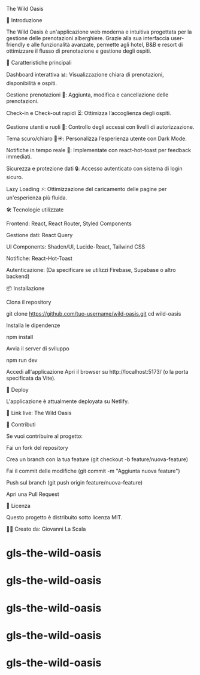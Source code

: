 The Wild Oasis



🌴 Introduzione

The Wild Oasis è un'applicazione web moderna e intuitiva progettata per la gestione delle prenotazioni alberghiere. Grazie alla sua interfaccia user-friendly e alle funzionalità avanzate, permette agli hotel, B&B e resort di ottimizzare il flusso di prenotazione e gestione degli ospiti.

🚀 Caratteristiche principali

Dashboard interattiva 📊: Visualizzazione chiara di prenotazioni, disponibilità e ospiti.

Gestione prenotazioni 🏨: Aggiunta, modifica e cancellazione delle prenotazioni.

Check-in e Check-out rapidi ⏳: Ottimizza l’accoglienza degli ospiti.

Gestione utenti e ruoli 👥: Controllo degli accessi con livelli di autorizzazione.

Tema scuro/chiaro 🌙☀️: Personalizza l’esperienza utente con Dark Mode.

Notifiche in tempo reale 🔔: Implementate con react-hot-toast per feedback immediati.

Sicurezza e protezione dati 🔒: Accesso autenticato con sistema di login sicuro.

Lazy Loading ⚡: Ottimizzazione del caricamento delle pagine per un'esperienza più fluida.

🛠️ Tecnologie utilizzate

Frontend: React, React Router, Styled Components

Gestione dati: React Query

UI Components: Shadcn/UI, Lucide-React, Tailwind CSS

Notifiche: React-Hot-Toast

Autenticazione: (Da specificare se utilizzi Firebase, Supabase o altro backend)

📦 Installazione

Clona il repository

git clone https://github.com/tuo-username/wild-oasis.git
cd wild-oasis

Installa le dipendenze

npm install

Avvia il server di sviluppo

npm run dev

Accedi all'applicazione
Apri il browser su http://localhost:5173/ (o la porta specificata da Vite).

🚀 Deploy

L'applicazione è attualmente deployata su Netlify.

🔗 Link live: The Wild Oasis

🤝 Contributi

Se vuoi contribuire al progetto:

Fai un fork del repository

Crea un branch con la tua feature (git checkout -b feature/nuova-feature)

Fai il commit delle modifiche (git commit -m "Aggiunta nuova feature")

Push sul branch (git push origin feature/nuova-feature)

Apri una Pull Request

📜 Licenza

Questo progetto è distribuito sotto licenza MIT.

👨‍💻 Creato da: Giovanni La Scala

# gls-the-wild-oasis
# gls-the-wild-oasis
# gls-the-wild-oasis
# gls-the-wild-oasis
# gls-the-wild-oasis
